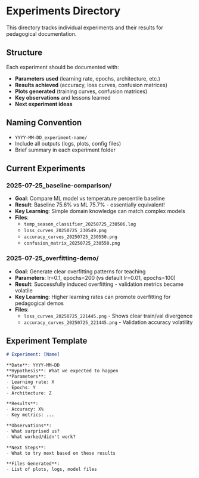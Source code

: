 # Experiments Directory

This directory tracks individual experiments and their results for pedagogical documentation.

## Structure

Each experiment should be documented with:
- **Parameters used** (learning rate, epochs, architecture, etc.)
- **Results achieved** (accuracy, loss curves, confusion matrices)
- **Plots generated** (training curves, confusion matrices)
- **Key observations** and lessons learned
- **Next experiment ideas**

## Naming Convention

- `YYYY-MM-DD_experiment-name/`
- Include all outputs (logs, plots, config files)
- Brief summary in each experiment folder

## Current Experiments

### 2025-07-25_baseline-comparison/
- **Goal**: Compare ML model vs temperature percentile baseline
- **Result**: Baseline 75.6% vs ML 75.7% - essentially equivalent!
- **Key Learning**: Simple domain knowledge can match complex models
- **Files**: 
  - `temp_season_classifier_20250725_230506.log`
  - `loss_curves_20250725_230549.png`
  - `accuracy_curves_20250725_230550.png`
  - `confusion_matrix_20250725_230550.png`

### 2025-07-25_overfitting-demo/
- **Goal**: Generate clear overfitting patterns for teaching
- **Parameters**: lr=0.1, epochs=200 (vs default lr=0.01, epochs=100)
- **Result**: Successfully induced overfitting - validation metrics became volatile
- **Key Learning**: Higher learning rates can promote overfitting for pedagogical demos
- **Files**:
  - `loss_curves_20250725_221445.png` - Shows clear train/val divergence
  - `accuracy_curves_20250725_221445.png` - Validation accuracy volatility

## Experiment Template

```markdown
# Experiment: [Name]

**Date**: YYYY-MM-DD
**Hypothesis**: What we expected to happen
**Parameters**: 
- Learning rate: X
- Epochs: Y
- Architecture: Z

**Results**:
- Accuracy: X%
- Key metrics: ...

**Observations**:
- What surprised us?
- What worked/didn't work?

**Next Steps**:
- What to try next based on these results

**Files Generated**:
- List of plots, logs, model files
```